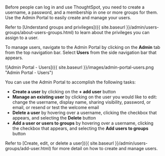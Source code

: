 Before people can log in and use ThoughtSpot, you need to create a username, a
password, and a membership in one or more groups for them. Use the Admin Portal to easily create and manage your users.

Refer to [Understand groups and privileges]({{ site.baseurl }}/admin/users-groups/about-users-groups.html) to learn about the privileges you can assign to a user.

To manage users, navigate to the Admin Portal by clicking on the **Admin** tab from the top navigation bar. Select **Users** from the side navigation bar that appears.

![Admin Portal - Users]({{ site.baseurl }}/images/admin-portal-users.png "Admin Portal - Users")

You can use the Admin Portal to accomplish the following tasks:
* **Create a user** by clicking on the **+ add user** button
* **Manage an existing user** by clicking on the user you would like to edit: change the username, display name, sharing visibility, password, or email, or resend or test the welcome email
* **Delete a user** by hovering over a username, clicking the checkbox that appears, and selecting the **Delete** button
* **Add a user or users to groups** by hovering over a username, clicking the checkbox that appears, and selecting the **Add users to groups** button

Refer to [Create, edit, or delete a user]({{ site.baseurl }}/admin/users-groups/add-user.html) for more detail on how to create and manage users.
